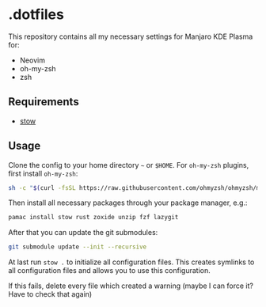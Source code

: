 # .dotfiles

This repository contains all my necessary settings for Manjaro KDE Plasma for:

- Neovim
- oh-my-zsh
- zsh

## Requirements

- [stow](https://github.com/aspiers/stow)

## Usage

Clone the config to your home directory `~` or `$HOME`. 
For `oh-my-zsh` plugins, first install `oh-my-zsh`:
```bash
sh -c "$(curl -fsSL https://raw.githubusercontent.com/ohmyzsh/ohmyzsh/master/tools/install.sh)"
```

Then install all necessary packages through your package manager, e.g.:

```bash
pamac install stow rust zoxide unzip fzf lazygit
```

After that you can update the git submodules:

```bash
git submodule update --init --recursive
```

At last run `stow .` to initialize all configuration files. This creates symlinks to all configuration files and allows you to use this configuration.

If this fails, delete every file which created a warning (maybe I can force it? Have to check that again)

